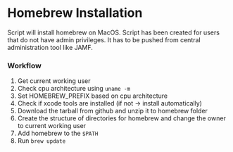
# Homebrew Installation
Script will install homebrew on MacOS. Script has been created for users that do not have admin privileges. It has to be pushed from central administration tool like JAMF.

### Workflow
1. Get current working user
2. Check cpu architecture using ```uname -m```
3. Set HOMEBREW_PREFIX based on cpu architecture
4. Check if xcode tools are installed (if not -> install automatically)
5. Download the tarball from github and unzip it to homebrew folder
6. Create the structure of directories for homebrew and change the owner to current working user
7. Add homebrew to the ```$PATH```
8. Run ```brew update```
